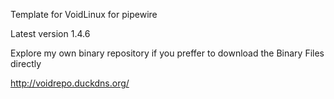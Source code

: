 Template for VoidLinux for  pipewire 

Latest version 1.4.6


Explore my own binary repository if you preffer to download the Binary Files directly

http://voidrepo.duckdns.org/



